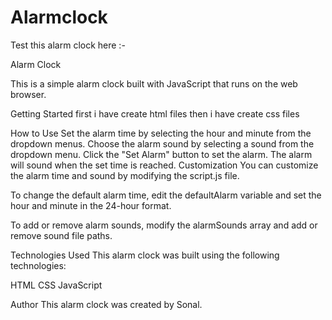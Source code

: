 # Alarmclock
Test this alarm clock here :- 

Alarm Clock

This is a simple alarm clock built with JavaScript that runs on the web browser.

Getting Started
first i have create html files
then i have create css files


How to Use
Set the alarm time by selecting the hour and minute from the dropdown menus.
Choose the alarm sound by selecting a sound from the dropdown menu.
Click the "Set Alarm" button to set the alarm.
The alarm will sound when the set time is reached.
Customization
You can customize the alarm time and sound by modifying the script.js file.

To change the default alarm time, edit the defaultAlarm variable and set the hour and minute in the 24-hour format.

To add or remove alarm sounds, modify the alarmSounds array and add or remove sound file paths.

Technologies Used
This alarm clock was built using the following technologies:

HTML
CSS
JavaScript

Author
This alarm clock was created by Sonal.


